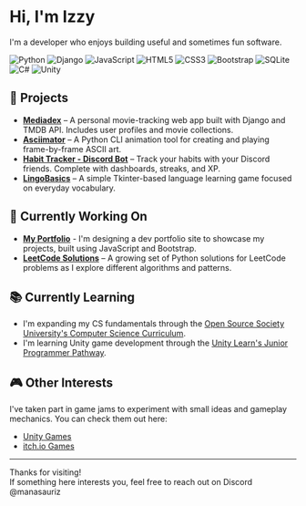 # Hi, I'm Izzy

I'm a developer who enjoys building useful and sometimes fun software.

![Python](https://img.shields.io/badge/Python-3776AB?logo=python&logoColor=white)
![Django](https://img.shields.io/badge/Django-092E20?logo=django&logoColor=white)
![JavaScript](https://img.shields.io/badge/JavaScript-F7DF1E?logo=javascript&logoColor=black)
![HTML5](https://img.shields.io/badge/HTML5-E34F26?logo=html5&logoColor=white)
![CSS3](https://img.shields.io/badge/CSS3-1572B6?logo=css3&logoColor=white)
![Bootstrap](https://img.shields.io/badge/Bootstrap-7952B3?logo=bootstrap&logoColor=white)
![SQLite](https://img.shields.io/badge/SQLite-07405E?logo=sqlite&logoColor=white)
![C#](https://custom-icon-badges.demolab.com/badge/C%23-%23239120.svg?logo=cshrp&logoColor=white)
![Unity](https://img.shields.io/badge/Unity-000000?logo=unity&logoColor=white)

## 🌱 Projects

- **[Mediadex](https://mediadex.onrender.com)** – A personal movie-tracking web app built with Django and TMDB API. Includes user profiles and movie collections.
- **[Asciimator](https://github.com/manasauriz/Asciimator)** – A Python CLI animation tool for creating and playing frame-by-frame ASCII art.
- **[Habit Tracker - Discord Bot](https://github.com/manasauriz/Habit-Tracker-Discord-Bot)** – Track your habits with your Discord friends. Complete with dashboards, streaks, and XP.
- **[LingoBasics](https://github.com/manasauriz/LingoBasics)** – A simple Tkinter-based language learning game focused on everyday vocabulary.

## 🔧 Currently Working On

- **[My Portfolio](https://manasauriz.github.io)** - I'm designing a dev portfolio site to showcase my projects, built using JavaScript and Bootstrap.
- **[LeetCode Solutions](https://github.com/manasauriz/LeetCode-Solutions)** – A growing set of Python solutions for LeetCode problems as I explore different algorithms and patterns.

## 📚 Currently Learning

- I'm expanding my CS fundamentals through the [Open Source Society University's Computer Science Curriculum](https://github.com/ossu/computer-science).
- I'm learning Unity game development through the [Unity Learn's Junior Programmer Pathway](https://learn.unity.com/pathway/junior-programmer).

## 🎮 Other Interests

I've taken part in game jams to experiment with small ideas and gameplay mechanics. You can check them out here:  
- [Unity Games](https://play.unity.com/en/user/aa51fa96-1dd5-4777-a825-4831834aabfb)  
- [itch.io Games](https://itch.io/profile/manasauriz)
---

Thanks for visiting!  
If something here interests you, feel free to reach out on Discord @manasauriz
